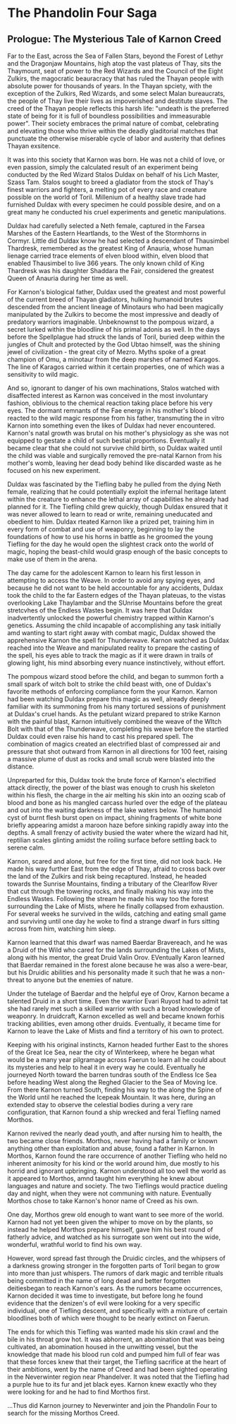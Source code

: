 # The Phandolin Four Saga

## Prologue: The Mysterious Tale of Karnon Creed

Far to the East, across the Sea of Fallen Stars, beyond the Forest of Lethyr and the Dragonjaw Mountains, high atop the vast plateus of Thay, sits the Thaymount, seat of power to the Red Wizards and the Council of the Eight Zulkirs, the magocratic beauracracy that has ruled the Thayan people with absolute power for thousands of years. In the Thayan spciety, with the exception of the Zulkirs, Red Wizards, and some select Malan bureaucrats, the people of Thay live their lives as impoverished and destitute slaves. The creed of the Thayan people reflects this harsh life: "undeath is the preferred state of being for it is full of boundless possibilities and immeasurable power". Their society embraces the primal nature of combat, celebrating and elevating those who thrive within the deadly gladitorial matches that punctuate the otherwise miserable cycle of labor and austerity that defines Thayan exsitence.

It was into this society that Karnon was born. He was not a child of love, or even passion, simply the calculated result of an experiment being conducted by the Red Wizard Stalos Duldax on behalf of his Lich Master, Szass Tam. Stalos sought to breed a gladiator from the stock of Thay's finest warriors and fighters, a melting pot of every race and creature possible on the world of Toril. Millenium of a healthy slave trade had furnished Duldax with every specimen he could possible desire, and on a great many he conducted his cruel experiments and genetic manipulations.

Duldax had carefully selected a Neth female, captured in the Farsea Marshes of the Eastern Heartlands, to the West of the Stormhorns in Cormyr. Little did Duldax know he had selected a descendant of Thausimbel Thardresk, remembered as the greatest King of Anauria, whose human lienage carried trace elements of elven blood within, elven blood that enabled Thausimbel to live 366 years. The only known child of King Thardresk was his daughter Shaddara the Fair, considered the greatest Queen of Anauria during her time as well.

For Karnon's biological father, Duldax used the greatest and most powerful of the current breed of Thayan gladiators, hulking humanoid brutes descended from the ancient lineage of Minotaurs who had been magically manipulated by the Zulkirs to become the most impressive and deadly of predatory warriors imaginable. Unbeknownst to the pompous wizard, a secret lurked within the bloodline of his primal adonis as well. In the days before the Spellplague had struck the lands of Toril, buried deep within the jungles of Chult and protected by the God Ubtao himself, was the shining jewel of civilization - the great city of Mezro. Myths spoke of a great champion of Omu, a minotaur from the deep marshes of named Karagos. The line of Karagos carried within it certain properties, one of which was a sensitivity to wild magic.

And so, ignorant to danger of his own machinations, Stalos watched with disaffected interest as Karnon was conceived in the most involuntary fashion, oblivious to the chemical reaction taking place before his very eyes. The dormant remnants of the Fae energy in his mother's blood reacted to the wild magic response from his father, transmuting the in vitro Karnon into something even the likes of Duldax had never encountered. Karnon's natal growth was brutal on his mother's physiology as she was not equipped to gestate a child of such bestial proportions. Eventually it became clear that she could not survive child birth, so Duldax waited until the child was viable and surgically removed the pre-natal Karnon from his mother's womb, leaving her dead body behind like discarded waste as he focused on his new experiment.

Duldax was fascinated by the Tiefling baby he pulled from the dying Neth female, realizing that he could potentially exploit the infernal heritage latent within the creature to enhance the lethal array of capabilities he already had planned for it. The Tiefling child grew quickly, though Duldax ensured that it was never allowed to learn to read or write, remaining uneducated and obedient to him. Duldax rteated Karnon like a prized pet, training him in every form of combat and use of weaponry, beginning to lay the foundations of how to use his horns in battle as he groomed the young Tiefling for the day he would open the slightest crack onto the world of magic, hoping the beast-child would grasp enough of the basic concepts to make use of them in the arena.

The day came for the adolescent Karnon to learn his first lesson in attempting to access the Weave. In order to avoid any spying eyes, and because he did not want to be held accountable for any accidents, Duldax took the child to the far Eastern edges of the Thayan plateuas, to the vistas overlooking Lake Thaylambar and the SUnrise Mountains before the great stretcvhes of the Endless Wastes begin. It was here that Duldax inadvertently unlocked the powerful chemistry trapped within Karnon's genetics. Assuming the child incapable of accomplishing any task initially amd wanting to start right away with combat magic, Duldax showed the apprehensive Karnon the spell for Thunderwave. Karnon watched as Duldax reached into the Weave and manipulated reality to prepare the casting of the spell, his eyes able to track the magic as if it were drawn in trails of glowing light, his mind absorbing every nuance instinctively, without effort.

The pompous wizard stood before the child, and began to summon forth a small spark of witch bolt to strike the child beast with, one of Duldax's favorite methods of enforcing compliance form the your Karnon. Karnon had been watching Duldax prepare this magic as well, already deeply familiar with its summoning from his many tortured sessions of punishment at Duldax's cruel hands. As the petulant wizard prepared to strike Karnon with the painful blast, Karnon intuitively combined the weave of the WItch Bolt with that of the Thunderwave, completing his weave before the startled Duldax could even raise his hand to cast his prepared spell. The combination of magics created an electrified blast of compressed air and pressure that shot outward from Karnon in all directions for 100 feet, raising a massive plume of dust as rocks and small scrub were blasted into the distance.

Unpreparted for this, Duldax took the brute force of Karnon's electrified attack directly, the power of the blast was enough to crush his skeleton within his flesh, the charge in the air melting his skin into an oozing scab of blood and bone as his mangled carcass hurled over the edge of the plateau and out into the waiting darkness of the lake waters below. The humanoid cyst of burnt flesh burst open on impact, shining fragments of white bone briefly appearing amidst a maroon haze before sinking rapidly away into the depths. A small frenzy of activity busied the water where the wizard had hit, reptilian scales glinting amidst the roiling surface before settling back to serene calm.

Karnon, scared and alone, but free for the first time, did not look back. He made his way further East from the edge of Thay, afraid to cross back over the land of the Zulkirs and risk being recaptured. Instead, he headed towards the Sunrise Mountains, finding a tributary of the Clearlfow River that cut through the towering rocks, and finally making his way into the Endless Wastes. Following the stream he made his way too the forest surrounding the Lake of Mists, where he finally collapsed from exhaustion. For several weeks he survived in the wilds, catching and eating small game and surviving until one day he woke to find a strange dwarf in furs sitting across from him, watching him sleep.

Karnon learned that this dwarf was named Baerdar Bravereach, and he was a Druid of the Wild who cared for the lands surrounding the Lakes of Mists, along with his mentor, the great Druid Valin Orov. EVentually Karon learned that Baerdar remained in the forest alone because he was also a were-bear, but his Druidic abilities and his personality made it such that he was a non-threat to anyone but the enemies of nature.

Under the tutelage of Baerdar and the helpful eye of Orov, Karnon became a talented Druid in a short time. Even the warrior Evari Ruyost had to admit tat she had rarely met such a skilled warrior with such a broad knowledge of weaponry. In druidcraft, Karnon excelled as well and became known forhis tracking abilities, even among other druids. Eventually, it became time for Karnon to leave the Lake of Mists and find a territory of his own to protect.

Keeping with his original instincts, Karnon headed further East to the shores of the Great Ice Sea, near the city of Winterkeep, where he began what would be a many year pilgramage across Faerun to learn all he could about its mysteries and help to heal it in every way he could. Eventually he journeyed North toward the barren tundras south of the Endless Ice Sea before heading West along the Reghed Glacier to the Sea of Moving Ice. From there Karnon turned South, finding his way to the along the Spine of the World until he reached the Icepeak Mountain. It was here, during an extended stay to observe the celestial bodies during a very rare configuration, that Karnon found a ship wrecked and feral Tiefling named Morthos.

Karnon revived the nearly dead youth, and after nursing him to health, the two became close friends. Morthos, never having had a family or known anything other than exploitation and abuse, found a father in Karnon. In Morthos, Karnon found the rare occurrence of another Tiefling who held no inherent animosity for his kind or the world around him, due mostly to his horrid and ignorant upbringing. Karnon understood all too well the world as it appeared to Morthos, amnd taught him everything he knew about languages and nature and society. The two Tieflings would practice dueling day and night, when they were not communing with nature. Eventually Morthos chose to take Karnon's honor name of Creed as his own.

One day, Morthos grew old enough to want want to see more of the world. Karnon had not yet been given the whiper to move on by the plants, so instead he helped Morthos prepare himself, gave him his best round of fatherly advice, and watched as his surrogate son went out into the wide, wonderful, wrathful world to find his own way.

However, word spread fast through the Druidic circles, and the whipsers of a darkness growing stronger in the forgotten parts of Toril began to grow into more than just whispers. The rumors of dark magic and terrible rituals being committed in the name of long dead and better forgotten deitiesbegan to reach Karnon's ears. As the rumors became occurrences, Karnon decided it was time to investigate, but before long he found evidence that the denizen's of evil were looking for a very specific individual, one of Tiefling descent, and specifically with a mixture of certain bloodlines both of which were thought to be nearly extinct on Faerun.

The ends for which this Tiefling was wanted made his skin crawl and the bile in his throat grow hot. It was abhorrent, an abomination that was being cultivated, an abomination housed in the unwitting vessel, but the knowledge that made his blood run cold and pumped him full of fear was that these forces knew that their target, the Tiefling sacrifice at the heart of their ambitions, went by the name of Creed and had been sighted operating in the Neverwinter region near Phandelver. It was noted that the Tiefling had a purple hue to its fur and jet black eyes. Karnon knew exactly who they were looking for and he had to find Morthos first.

...Thus did Karnon journey to Neverwinter and join the Phandolin Four to search for the missing Morthos Creed.
